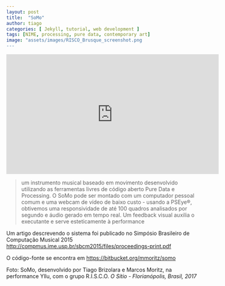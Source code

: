 ```yaml
---
layout: post
title:  "SoMo"
author: tiago
categories: [ Jekyll, tutorial, web development ]
tags: [NIME, processing, pure data, contemporary art]
image: "assets/images/RISCO_Brusque_screenshot.png
---
```


<iframe width="560" height="315" src="https://www.youtube.com/embed/SHhqdaUqi8Y" frameborder="0" allow="accelerometer; autoplay; clipboard-write; encrypted-media; gyroscope; picture-in-picture" allowfullscreen></iframe>

> um instrumento musical baseado em movimento desenvolvido utilizando as ferramentas livres de código aberto Pure Data e Processing. O SoMo pode ser montado com um computador pessoal comum e uma webcam de vídeo de baixo custo - usando a PSEye®,  obtivemos uma responsividade de até 100 quadros analisados por segundo e áudio gerado em tempo real. Um feedback visual auxilia o executante e serve esteticamente à performance

Um artigo descrevendo o sistema foi publicado no Simpósio Brasileiro de Computação Musical 2015  http://compmus.ime.usp.br/sbcm2015/files/proceedings-print.pdf

O código-fonte se encontra em https://bitbucket.org/mmoritz/somo

Foto: SoMo, desenvolvido por Tiago Brizolara e Marcos Moritz, na performance Yllu, com o grupo R.I.S.C.O. *O Sítio - Florianópolis, Brasil, 2017*
